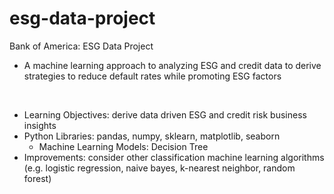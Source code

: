 # esg-data-project

Bank of America: ESG Data Project
- A machine learning approach to analyzing ESG and credit data to derive strategies to reduce default rates while promoting ESG factors

<br>

- Learning Objectives: derive data driven ESG and credit risk business insights
- Python Libraries: pandas, numpy, sklearn, matplotlib, seaborn
    - Machine Learning Models: Decision Tree
- Improvements: consider other classification machine learning algorithms (e.g. logistic regression, naive bayes, k-nearest neighbor, random forest)
 
 
